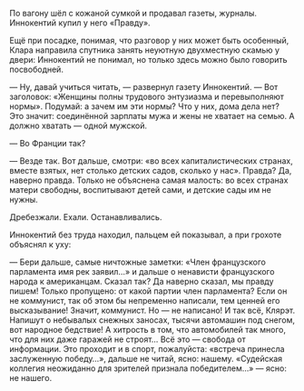 По вагону шёл с кожаной сумкой и продавал газеты, журналы. Иннокентий купил у него «Правду».

Ещё при посадке, понимая, что разговор у них может быть особенный, Клара направила спутника занять неуютную двухместную скамью у двери: Иннокентий не понимал, но только здесь можно было говорить посвободней.

— Ну, давай учиться читать, — развернул газету Иннокентий. — Вот заголовок: «Женщины полны трудового энтузиазма и перевыполняют нормы». Подумай: а зачем им эти нормы? Что у них, дома дела нет? Это значит: соединённой зарплаты мужа и жены не хватает на семью. А должно хватать — одной мужской.

— Во Франции так?

— Везде так. Вот дальше, смотри: «во всех капиталистических странах, вместе взятых, нет столько детских садов, сколько у нас». Правда? Да, наверно правда. Только не объяснена самая малость: во всех странах матери свободны, воспитывают детей сами, и детские сады им не нужны.

Дребезжали. Ехали. Останавливались.

Иннокентий без труда находил, пальцем ей показывал, а при грохоте объяснял к уху:

— Бери дальше, самые ничтожные заметки: «Член французского парламента имя рек заявил…» и дальше о ненависти французского народа к американцам. Сказал так? Да наверно сказал, мы правду пишем! Только пропущено: от какой партии член парламента? Если он не коммунист, так об этом бы непременно написали, тем ценней его высказывание! Значит, коммунист. Но — не написано! И так всё, Клярэт. Напишут о небывалых снежных заносах, тысячи автомашин под снегом, вот народное бедствие! А хитрость в том, что автомобилей так много, что для них даже гаражей не строят… Всё это — свобода от информации. Это проходит и в спорт, пожалуйста: «встреча принесла заслуженную победу…», дальше не читай, ясно: нашему. «Судейская коллегия неожиданно для зрителей признала победителем…» — ясно: не нашего.